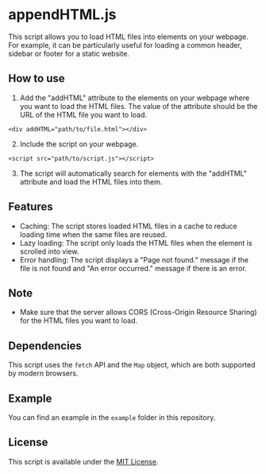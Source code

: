 
# appendHTML.js

This script allows you to load HTML files into elements on your webpage. For example, it can be particularly useful for loading a common header, sidebar or footer for a static website.

## How to use

1.  Add the "addHTML" attribute to the elements on your webpage where you want to load the HTML files. The value of the attribute should be the URL of the HTML file you want to load.

`<div addHTML="path/to/file.html"></div>` 

2.  Include the script on your webpage.

`<script src="path/to/script.js"></script>` 

3.  The script will automatically search for elements with the "addHTML" attribute and load the HTML files into them.

## Features

-   Caching: The script stores loaded HTML files in a cache to reduce loading time when the same files are reused.
-   Lazy loading: The script only loads the HTML files when the element is scrolled into view.
-   Error handling: The script displays a "Page not found." message if the file is not found and "An error occurred." message if there is an error.

## Note

-   Make sure that the server allows CORS (Cross-Origin Resource Sharing) for the HTML files you want to load.

## Dependencies

This script uses the `fetch` API and the `Map` object, which are both supported by modern browsers.

## Example

You can find an example in the `example` folder in this repository.

## License

This script is available under the [MIT License](https://opensource.org/licenses/MIT).
